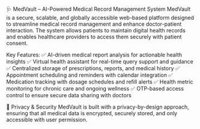 🩺 MedVault – AI-Powered Medical Record Management System
MedVault is a secure, scalable, and globally accessible web-based platform designed to streamline medical record management and enhance doctor-patient interaction. The system allows patients to maintain digital health records and enables healthcare providers to access them securely with patient consent.

 Key Features:
✅ AI-driven medical report analysis for actionable health insights
✅ Virtual health assistant for real-time query support and guidance
✅ Centralized storage of prescriptions, reports, and medical history
✅ Appointment scheduling and reminders with calendar integration
✅ Medication tracking with dosage schedules and refill alerts
✅ Health metric monitoring for chronic care and ongoing wellness
✅ OTP-based access control to ensure secure data sharing with doctors

🔐 Privacy & Security
MedVault is built with a privacy-by-design approach, ensuring that all medical data is encrypted, securely stored, and only accessible with user permission.
